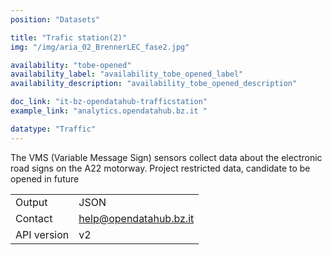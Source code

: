 ```yaml
---
position: "Datasets"

title: "Trafic station(2)"
img: "/img/aria_02_BrennerLEC_fase2.jpg"

availability: "tobe-opened"
availability_label: "availability_tobe_opened_label"
availability_description: "availability_tobe_opened_description"

doc_link: "it-bz-opendatahub-trafficstation"
example_link: "analytics.opendatahub.bz.it "

datatype: "Traffic"
---
```


The VMS (Variable Message Sign) sensors collect data about the electronic road signs on the A22 motorway. Project restricted data, candidate to be opened in future

|             |                        |
| :---------- | ---------------------- |
| Output      | JSON                   |
| Contact     | help@opendatahub.bz.it |
| API version | v2                     |
